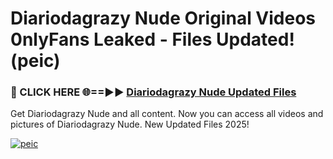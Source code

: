 # Diariodagrazy Nude Original Videos 0nlyFans Leaked - Files Updated! (peic)

<h3>🔴 CLICK HERE 🌐==►► <a href="https://tinyurl.com/yrmya6cz" rel="nofollow">Diariodagrazy Nude Updated Files</a></h3>

Get Diariodagrazy Nude and all content. Now you can access all videos and pictures of Diariodagrazy Nude. New Updated Files 2025!

[![peic](https://i.imgur.com/FMdXYCs.gif)](https://tinyurl.com/yrmya6cz)
